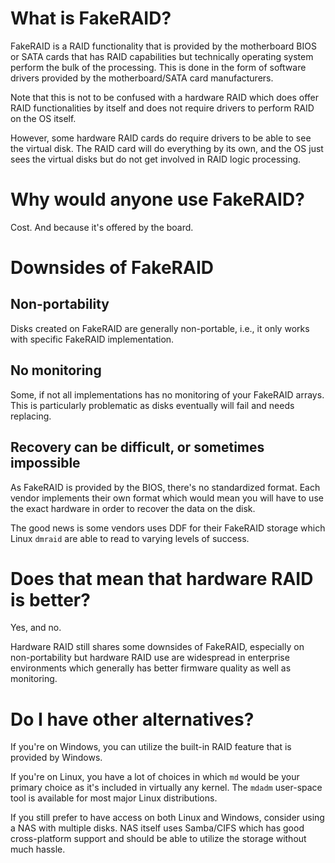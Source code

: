 # What is FakeRAID?
FakeRAID is a RAID functionality that is provided by the motherboard BIOS or SATA cards that has RAID capabilities but technically operating system perform the bulk of the processing. This is done in the form of software drivers provided by the motherboard/SATA card manufacturers.

Note that this is not to be confused with a hardware RAID which does offer RAID functionalities by itself and does not require drivers to perform RAID on the OS itself.

However, some hardware RAID cards do require drivers to be able to see the virtual disk. The RAID card will do everything by its own, and the OS just sees the virtual disks but do not get involved in RAID logic processing.

# Why would anyone use FakeRAID?
Cost. And because it's offered by the board.

# Downsides of FakeRAID

## Non-portability
Disks created on FakeRAID are generally non-portable, i.e., it only works with specific FakeRAID implementation.

## No monitoring
Some, if not all implementations has no monitoring of your FakeRAID arrays. This is particularly problematic as disks eventually will fail and needs replacing.



## Recovery can be difficult, or sometimes impossible
As FakeRAID is provided by the BIOS, there's no standardized format. Each vendor implements their own format which would mean you will have to use the exact hardware in order to recover the data on the disk.

The good news is some vendors uses DDF for their FakeRAID storage which Linux `dmraid` are able to read to varying levels of success. 

# Does that mean that hardware RAID is better?
Yes, and no.

Hardware RAID still shares some downsides of FakeRAID, especially on non-portability but hardware RAID use are widespread in enterprise environments which generally has better firmware quality as well as monitoring.

# Do I have other alternatives?
If you're on Windows, you can utilize the built-in RAID feature that is provided by Windows.

If you're on Linux, you have a lot of choices in which `md` would be your primary choice as it's included in virtually any kernel. The `mdadm` user-space tool is available for most major Linux distributions.

If you still prefer to have access on both Linux and Windows, consider using a NAS with multiple disks. NAS itself uses Samba/CIFS which has good cross-platform support and should be able to utilize the storage without much hassle.
